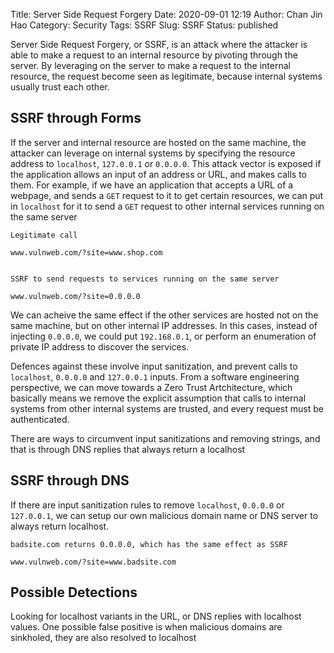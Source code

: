 Title: Server Side Request Forgery
Date: 2020-09-01 12:19
Author: Chan Jin Hao
Category: Security
Tags: SSRF
Slug: SSRF
Status: published


Server Side Request Forgery, or SSRF, is an attack where the attacker is able to make a request to an internal resource by pivoting through the server. By leveraging on the server to make a request to the internal resource, the request become seen as legitimate, because internal systems usually trust each other.

## SSRF through Forms

If the server and internal resource are hosted on the same machine, the attacker can leverage on internal systems by specifying the resource address to `localhost`, `127.0.0.1` or `0.0.0.0`. This attack vector is exposed if the application allows an input of an address or URL, and makes calls to them. For example, if we have an application that accepts a URL of a webpage, and sends a `GET` request to it to get certain resources, we can put in `localhost` for it to send a `GET` request to other internal services running on the same server

```
Legitimate call

www.vulnweb.com/?site=www.shop.com


SSRF to send requests to services running on the same server

www.vulnweb.com/?site=0.0.0.0
```


We can acheive the same effect if the other services are hosted not on the same machine, but on other internal IP addresses. In this cases, instead of injecting `0.0.0.0`, we could put `192.168.0.1`, or perform an enumeration of private IP address to discover the services.

Defences against these involve input sanitization, and prevent calls to `localhost`, `0.0.0.0` and `127.0.0.1` inputs. From a software engineering perspective, we can move towards a Zero Trust Artchitecture, which basically means we remove the explicit assumption that calls to internal systems from other internal systems are trusted, and every request must be authenticated.

There are ways to circumvent input sanitizations and removing strings, and that is through DNS replies that always return a localhost

## SSRF through DNS

If there are input sanitization rules to remove `localhost`, `0.0.0.0` or `127.0.0.1`, we can setup our own malicious domain name or DNS server to always return localhost.

```
badsite.com returns 0.0.0.0, which has the same effect as SSRF

www.vulnweb.com/?site=www.badsite.com

```

## Possible Detections

Looking for localhost variants in the URL, or DNS replies with localhost values. One possible false positive is when malicious domains are sinkholed, they are also resolved to localhost
